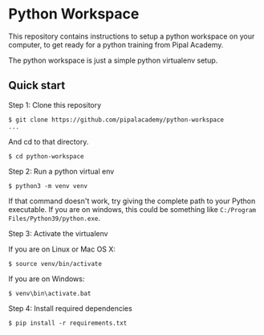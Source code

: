 # Python Workspace

This repository contains instructions to setup a python workspace on your computer, to get ready for a python training from Pipal Academy.

The python workspace is just a simple python virtualenv setup.

## Quick start

Step 1: Clone this repository

```
$ git clone https://github.com/pipalacademy/python-workspace
...
```

And cd to that directory.

```
$ cd python-workspace
```

Step 2: Run a python virtual env

```
$ python3 -m venv venv
```

If that command doesn't work, try giving the complete path to your Python executable. If you are on windows, this could be something like `C:/Program Files/Python39/python.exe`.

Step 3: Activate the virtualenv

If you are on Linux or Mac OS X:

```
$ source venv/bin/activate
```

If you are on Windows:

```
$ venv\bin\activate.bat
```

Step 4: Install required dependencies

```
$ pip install -r requirements.txt
```